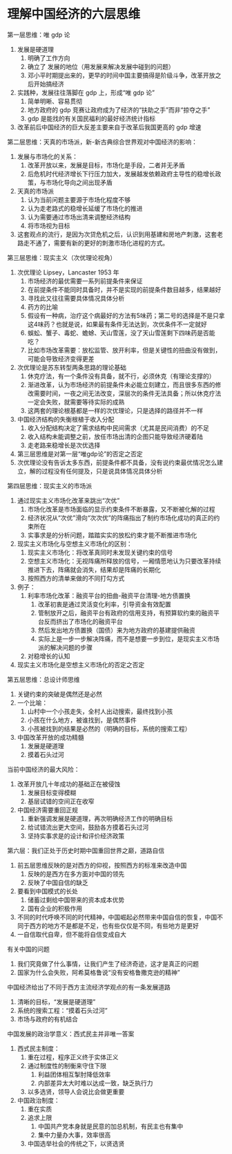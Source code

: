 # 理解中国经济的六层思维

第一层思维：唯 gdp 论
1. 发展是硬道理
   1. 明确了工作方向
   2. 确立了 发展的地位（用发展来解决发展中碰到的问题）
   3. 邓小平时期提出来的，更早的时间中国主要搞得是阶级斗争，改革开放之后开始搞经济
2. 实践种，发展往往落脚在 gdp 上，形成“唯 gdp 论”
   1. 简单明晰、容易贯彻
   2. 地方政府的 gdp 竞赛让政府成为了经济的“扶助之手”而非“掠夺之手”
   3. gdp 是能找的有关国民福利的最好经济统计指标
3. 改革前后中国经济的巨大反差主要来自于改革后我国更高的 gdp 增速

第二层思维：天真的市场派，新-新古典综合世界观对中国经济的影响：
1. 发展与市场化的关系：
   1. 改革开放以来，发展是目标，市场化是手段，二者并无矛盾
   2. 后危机时代经济增长下行压力加大，发展越发依赖政府主导性的稳增长政策，与市场化导向之间出现矛盾
2. 天真的市场派
   1. 认为当前问题主要源于市场化程度不够
   2. 认为走老路式的稳增长延缓了市场化的推进
   3. 认为需要通过市场出清来调整经济结构
   4. 将市场视为目标
3. 这套观点的流行，是因为次贷危机之后，认识到用基建和房地产刺激，这套老路走不通了，需要有新的更好的刺激市场化进程的方式。

第三层思维：现实主义（次优理论视角）
1. 次优理论 Lipsey，Lancaster 1953 年
   1. 市场经济的最优需要一系列前提条件来保证
   2. 在前提条件不能同时具备时，并不是实现的前提条件数目越多，结果越好
   3. 寻找此又往往需要具体情况具体分析
   4. 药方的比喻
   5. 假设有一种病，治疗这个病最好的方法有5味药；第二号的选择是不是只拿这4味药？也就是说，如果最有条件无法达到，次优条件不一定就好
   6. 蜈蚣、蟹子、毒蛇、蟾蜍、天山雪莲，没了天山雪莲剩下四味药是否能吃？
   7. 比如市场改革需要：放松监管、放开利率，但是关键性的扭曲没有做到，可能会导致经济变得更差
2. 次优理论是苏东转型两条思路的理论基础
   1. 休克疗法，有一个条件没有具备，就不行，必须休克（有理论支撑的）
   2. 渐进改革，认为市场经济的前提条件未必能立刻建立，而且很多东西的修改需要时间，一夜之间无法改变，深层次的条件无法具备；所以休克疗法一定会失败，就需要等待实际的成熟
   3. 这两套的理论根基都是一样的次优理论，只是选择的路径并不一样
3. 中国经济结构的失衡根植于收入分配
   1. 收入分配结构决定了需求结构中民间需求（尤其是民间消费）的不足
   2. 收入结构未能调整之前，放任市场出清的企图只能导致经济硬着陆
   3. 走老路来稳增长是次优选择
4. 第三层思维是对第一层“唯gdp论”的否定之否定
5. 次优理论没有告诉太多东西，前提条件都不具备，没有说约束最优情况怎么建立，解的过程没有任何提及，只是说具体情况具体分析

第四层思维：现实主义的市场派
1. 通过现实主义市场化改革来跳出“次优”
   1. 市场化改革是市场面临的显示约束条件不断暴露，又不断被化解的过程
   2. 经济状况从“次优”滑向“次次优”的阵痛指出了制约市场化成功的真正的约束所在
   3. 实事求是的分析问题，踏踏实实的放松约束才能不断推进市场化
2. 现实主义市场化与空想主义市场化的区别：
   1. 现实主义市场化：将改革真同时未发现关键约束的信号
   2. 空想主义市场化：无视阵痛所释放的信号，一厢情愿地认为只要改革持续推进下去，阵痛就会消失，结果却是阵痛的长期化
   3. 按照西方的清单来做的不同打勾方式
3. 例子：
   1. 利率市场化改革：融资平台的扭曲-融资平台清理-地方债置换
      1. 改革初衷是通过灵活变化利率，引导资金有效配置
      2. 管制放开之后，融资平台有政府的信用支持，有预算软约束的融资平台反而挤出了市场化的融资平台
      3. 然后发出地方债置换（国债）来为地方政府的基建提供融资
      4. 实际上是一步一步解决阵痛，而不是想要一步到位，是现实主义市场派的解决问题的步骤
   2. 对稳增长的认知
4. 现实主义市场化是空想主义市场化的否定之否定

第五层思维：总设计师思维
1. 关键约束的突破是偶然还是必然
2. 一个比喻：
   1. 山村中一个小孩走失，全村人出动搜索，最终找到小孩
   2. 小孩在什么地方，被谁找到，是偶然事件
   3. 小孩被找到的结果是必然的（明确的目标，系统的搜索工程）
3. 中国改革开放的成功精髓
   1. 发展是硬道理
   2. 摸着石头过河

当前中国经济的最大风险：
1. 改革开放几十年成功的基础正在被侵蚀
   1. 发展目标变得模糊
   2. 基层试错的空间正在收窄
2. 中国经济需要重回正规
   1. 重新强调发展是硬道理，再次明确经济工作的明确目标
   2. 给试错流出更大空间，鼓励各方摸着石头过河
   3. 坚持实事求是的设计和评价经济政策

第六层：我们正处于历史时期中国重回世界之巅，道路自信
1. 前五层思维反映的是对西方的仰视，按照西方的标准来改造中国
   1. 反映的是西方在多方面对中国的领先
   2. 反映了中国自信的缺乏
2. 要看到中国模式的长处
   1. 储蓄过剩给中国带来的资本成本优势
   2. 国有企业的积极作用
3. 不同的时代呼唤不同的时代精神，中国崛起必然带来中国自信的恢复，中国不同于西方的地方不是都是不足，也有些仅仅是不同，有些地方是更好
4. 一自信取代自卑，但不能将自信变成自大

有关中国的问题
1. 我们究竟做了什么事情，让我们产生了经济奇迹，这才是真正的问题
2. 国家为什么会失败，阿希莫格鲁说“没有安格鲁撒克逊的精神”

中国经济给出了不同于西方主流经济学观点的有一条发展道路
1. 清晰的目标，“发展是硬道理”
2. 系统的搜索工程：“摸着石头过河”
3. 市场与政府的有机结合

中国发展的政治学意义：西式民主并非唯一答案
1. 西式民主制度：
   1. 重在过程，程序正义终于实体正义
   2. 通过制度性的制衡来守住下限
      1. 利益团体相互掣肘降低效率
      2. 内部差异太大时难以达成一致，缺乏执行力
   3. 以多选贤，领导人会说比会做更重要
2. 中国政治制度：
   1. 重在实质
   2. 追求上限
      1. 中国共产党本身就是民意的加总机制，有民主也有集中
      2. 集中力量办大事，效率很高
   3. 中国选举社会的传统之下，以贤选贤



